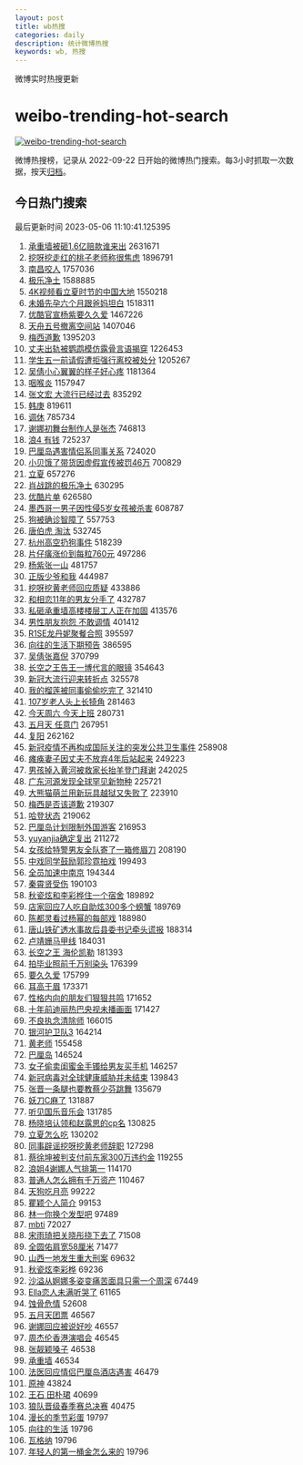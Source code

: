 ```yaml
---
layout: post
title: wb热搜
categories: daily
description: 统计微博热搜
keywords: wb, 热搜
---
```


微博实时热搜更新

# weibo-trending-hot-search

[![weibo-trending-hot-search](https://github.com/ameizi/weibo-trending-hot-search/actions/workflows/ci.yml/badge.svg)](https://github.com/ameizi/weibo-trending-hot-search/actions/workflows/ci.yml)

微博热搜榜，记录从 2022-09-22 日开始的微博热门搜索。每3小时抓取一次数据，按天[归档](./archives)。

## 今日热门搜索

<!-- BEGIN --> 
最后更新时间 2023-05-06 11:10:41.125395 
1. [承重墙被砸1.6亿赔款谁来出](https://s.weibo.com/weibo?q=%23%E6%89%BF%E9%87%8D%E5%A2%99%E8%A2%AB%E7%A0%B81.6%E4%BA%BF%E8%B5%94%E6%AC%BE%E8%B0%81%E6%9D%A5%E5%87%BA%23&t=31&band_rank=1&Refer=top) 2631671
1. [挖呀挖走红的桃子老师称很焦虑](https://s.weibo.com/weibo?q=%23%E6%8C%96%E5%91%80%E6%8C%96%E8%B5%B0%E7%BA%A2%E7%9A%84%E6%A1%83%E5%AD%90%E8%80%81%E5%B8%88%E7%A7%B0%E5%BE%88%E7%84%A6%E8%99%91%23&t=31&band_rank=10&Refer=top) 1896791
1. [南昌咬人](https://s.weibo.com/weibo?q=%E5%8D%97%E6%98%8C%E5%92%AC%E4%BA%BA&t=31&band_rank=2&Refer=top) 1757036
1. [极乐净土](https://s.weibo.com/weibo?q=%E6%9E%81%E4%B9%90%E5%87%80%E5%9C%9F&t=31&band_rank=6&Refer=top) 1588885
1. [4K视频看立夏时节的中国大地](https://s.weibo.com/weibo?q=%234K%E8%A7%86%E9%A2%91%E7%9C%8B%E7%AB%8B%E5%A4%8F%E6%97%B6%E8%8A%82%E7%9A%84%E4%B8%AD%E5%9B%BD%E5%A4%A7%E5%9C%B0%23&t=31&band_rank=3&Refer=top) 1550218
1. [未婚先孕六个月跟爸妈坦白](https://s.weibo.com/weibo?q=%23%E6%9C%AA%E5%A9%9A%E5%85%88%E5%AD%95%E5%85%AD%E4%B8%AA%E6%9C%88%E8%B7%9F%E7%88%B8%E5%A6%88%E5%9D%A6%E7%99%BD%23&t=31&band_rank=4&Refer=top) 1518311
1. [优酷官宣杨紫要久久爱](https://s.weibo.com/weibo?q=%23%E4%BC%98%E9%85%B7%E5%AE%98%E5%AE%A3%E6%9D%A8%E7%B4%AB%E8%A6%81%E4%B9%85%E4%B9%85%E7%88%B1%23&t=31&band_rank=5&Refer=top) 1467226
1. [天舟五号撤离空间站](https://s.weibo.com/weibo?q=%23%E5%A4%A9%E8%88%9F%E4%BA%94%E5%8F%B7%E6%92%A4%E7%A6%BB%E7%A9%BA%E9%97%B4%E7%AB%99%23&t=31&band_rank=3&Refer=top) 1407046
1. [梅西道歉](https://s.weibo.com/weibo?q=%E6%A2%85%E8%A5%BF%E9%81%93%E6%AD%89&t=31&band_rank=1&Refer=top) 1395203
1. [丈夫出轨被鹦鹉模仿露骨言语揭穿](https://s.weibo.com/weibo?q=%23%E4%B8%88%E5%A4%AB%E5%87%BA%E8%BD%A8%E8%A2%AB%E9%B9%A6%E9%B9%89%E6%A8%A1%E4%BB%BF%E9%9C%B2%E9%AA%A8%E8%A8%80%E8%AF%AD%E6%8F%AD%E7%A9%BF%23&t=31&band_rank=6&Refer=top) 1226453
1. [学生五一前请假遭拒强行离校被处分](https://s.weibo.com/weibo?q=%23%E5%AD%A6%E7%94%9F%E4%BA%94%E4%B8%80%E5%89%8D%E8%AF%B7%E5%81%87%E9%81%AD%E6%8B%92%E5%BC%BA%E8%A1%8C%E7%A6%BB%E6%A0%A1%E8%A2%AB%E5%A4%84%E5%88%86%23&t=31&band_rank=5&Refer=top) 1205267
1. [吴倩小心翼翼的样子好心疼](https://s.weibo.com/weibo?q=%E5%90%B4%E5%80%A9%E5%B0%8F%E5%BF%83%E7%BF%BC%E7%BF%BC%E7%9A%84%E6%A0%B7%E5%AD%90%E5%A5%BD%E5%BF%83%E7%96%BC&t=31&band_rank=7&Refer=top) 1181364
1. [咽喉炎](https://s.weibo.com/weibo?q=%E5%92%BD%E5%96%89%E7%82%8E&t=31&band_rank=6&Refer=top) 1157947
1. [张文宏 大流行已经过去](https://s.weibo.com/weibo?q=%E5%BC%A0%E6%96%87%E5%AE%8F%20%E5%A4%A7%E6%B5%81%E8%A1%8C%E5%B7%B2%E7%BB%8F%E8%BF%87%E5%8E%BB&t=31&band_rank=7&Refer=top) 835292
1. [韩庚](https://s.weibo.com/weibo?q=%E9%9F%A9%E5%BA%9A&t=31&band_rank=5&Refer=top) 819611
1. [调休](https://s.weibo.com/weibo?q=%E8%B0%83%E4%BC%91&t=31&band_rank=16&Refer=top) 785734
1. [谢娜初舞台制作人是张杰](https://s.weibo.com/weibo?q=%23%E8%B0%A2%E5%A8%9C%E5%88%9D%E8%88%9E%E5%8F%B0%E5%88%B6%E4%BD%9C%E4%BA%BA%E6%98%AF%E5%BC%A0%E6%9D%B0%23&t=31&band_rank=12&Refer=top) 746813
1. [浪4 有钱](https://s.weibo.com/weibo?q=%E6%B5%AA4%20%E6%9C%89%E9%92%B1&t=31&band_rank=2&Refer=top) 725237
1. [巴厘岛遇害情侣系同事关系](https://s.weibo.com/weibo?q=%23%E5%B7%B4%E5%8E%98%E5%B2%9B%E9%81%87%E5%AE%B3%E6%83%85%E4%BE%A3%E7%B3%BB%E5%90%8C%E4%BA%8B%E5%85%B3%E7%B3%BB%23&t=31&band_rank=24&Refer=top) 724020
1. [小贝饿了带货因虚假宣传被罚46万](https://s.weibo.com/weibo?q=%23%E5%B0%8F%E8%B4%9D%E9%A5%BF%E4%BA%86%E5%B8%A6%E8%B4%A7%E5%9B%A0%E8%99%9A%E5%81%87%E5%AE%A3%E4%BC%A0%E8%A2%AB%E7%BD%9A46%E4%B8%87%23&t=31&band_rank=29&Refer=top) 700829
1. [立夏](https://s.weibo.com/weibo?q=%E7%AB%8B%E5%A4%8F&t=31&band_rank=31&Refer=top) 657276
1. [肖战跳的极乐净土](https://s.weibo.com/weibo?q=%23%E8%82%96%E6%88%98%E8%B7%B3%E7%9A%84%E6%9E%81%E4%B9%90%E5%87%80%E5%9C%9F%23&t=31&band_rank=14&Refer=top) 630295
1. [优酷片单](https://s.weibo.com/weibo?q=%E4%BC%98%E9%85%B7%E7%89%87%E5%8D%95&t=31&band_rank=11&Refer=top) 626580
1. [墨西哥一男子因性侵5岁女孩被杀害](https://s.weibo.com/weibo?q=%E5%A2%A8%E8%A5%BF%E5%93%A5%E4%B8%80%E7%94%B7%E5%AD%90%E5%9B%A0%E6%80%A7%E4%BE%B55%E5%B2%81%E5%A5%B3%E5%AD%A9%E8%A2%AB%E6%9D%80%E5%AE%B3&t=31&band_rank=12&Refer=top) 608787
1. [狗被确诊智障了](https://s.weibo.com/weibo?q=%E7%8B%97%E8%A2%AB%E7%A1%AE%E8%AF%8A%E6%99%BA%E9%9A%9C%E4%BA%86&t=31&band_rank=4&Refer=top) 557753
1. [唐伯虎 淘汰](https://s.weibo.com/weibo?q=%E5%94%90%E4%BC%AF%E8%99%8E%20%E6%B7%98%E6%B1%B0&t=31&band_rank=9&Refer=top) 532745
1. [杭州高空扔狗事件](https://s.weibo.com/weibo?q=%E6%9D%AD%E5%B7%9E%E9%AB%98%E7%A9%BA%E6%89%94%E7%8B%97%E4%BA%8B%E4%BB%B6&t=31&band_rank=14&Refer=top) 518239
1. [片仔癀涨价到每粒760元](https://s.weibo.com/weibo?q=%23%E7%89%87%E4%BB%94%E7%99%80%E6%B6%A8%E4%BB%B7%E5%88%B0%E6%AF%8F%E7%B2%92760%E5%85%83%23&t=31&band_rank=15&Refer=top) 497286
1. [杨紫张一山](https://s.weibo.com/weibo?q=%E6%9D%A8%E7%B4%AB%E5%BC%A0%E4%B8%80%E5%B1%B1&t=31&band_rank=11&Refer=top) 481757
1. [正版少爷和我](https://s.weibo.com/weibo?q=%E6%AD%A3%E7%89%88%E5%B0%91%E7%88%B7%E5%92%8C%E6%88%91&t=31&band_rank=19&Refer=top) 444987
1. [挖呀挖黄老师回应质疑](https://s.weibo.com/weibo?q=%23%E6%8C%96%E5%91%80%E6%8C%96%E9%BB%84%E8%80%81%E5%B8%88%E5%9B%9E%E5%BA%94%E8%B4%A8%E7%96%91%23&t=31&band_rank=20&Refer=top) 433886
1. [和相恋11年的男友分手了](https://s.weibo.com/weibo?q=%23%E5%92%8C%E7%9B%B8%E6%81%8B11%E5%B9%B4%E7%9A%84%E7%94%B7%E5%8F%8B%E5%88%86%E6%89%8B%E4%BA%86%23&t=31&band_rank=21&Refer=top) 432787
1. [私砸承重墙高楼楼层工人正在加固](https://s.weibo.com/weibo?q=%23%E7%A7%81%E7%A0%B8%E6%89%BF%E9%87%8D%E5%A2%99%E9%AB%98%E6%A5%BC%E6%A5%BC%E5%B1%82%E5%B7%A5%E4%BA%BA%E6%AD%A3%E5%9C%A8%E5%8A%A0%E5%9B%BA%23&t=31&band_rank=22&Refer=top) 413576
1. [男性朋友抱怨 不敢调情](https://s.weibo.com/weibo?q=%E7%94%B7%E6%80%A7%E6%9C%8B%E5%8F%8B%E6%8A%B1%E6%80%A8%20%E4%B8%8D%E6%95%A2%E8%B0%83%E6%83%85&t=31&band_rank=17&Refer=top) 401412
1. [R1SE龙丹妮聚餐合照](https://s.weibo.com/weibo?q=%23R1SE%E9%BE%99%E4%B8%B9%E5%A6%AE%E8%81%9A%E9%A4%90%E5%90%88%E7%85%A7%23&t=31&band_rank=23&Refer=top) 395597
1. [向往的生活下期预告](https://s.weibo.com/weibo?q=%23%E5%90%91%E5%BE%80%E7%9A%84%E7%94%9F%E6%B4%BB%E4%B8%8B%E6%9C%9F%E9%A2%84%E5%91%8A%23&t=31&band_rank=24&Refer=top) 386595
1. [吴倩张嘉倪](https://s.weibo.com/weibo?q=%E5%90%B4%E5%80%A9%E5%BC%A0%E5%98%89%E5%80%AA&t=31&band_rank=7&Refer=top) 370799
1. [长空之王告王一博代言的眼镜](https://s.weibo.com/weibo?q=%23%E9%95%BF%E7%A9%BA%E4%B9%8B%E7%8E%8B%E5%91%8A%E7%8E%8B%E4%B8%80%E5%8D%9A%E4%BB%A3%E8%A8%80%E7%9A%84%E7%9C%BC%E9%95%9C%23&t=31&band_rank=26&Refer=top) 354643
1. [新冠大流行迎来转折点](https://s.weibo.com/weibo?q=%23%E6%96%B0%E5%86%A0%E5%A4%A7%E6%B5%81%E8%A1%8C%E8%BF%8E%E6%9D%A5%E8%BD%AC%E6%8A%98%E7%82%B9%23&t=31&band_rank=20&Refer=top) 325578
1. [我的榴莲被同事偷偷吃完了](https://s.weibo.com/weibo?q=%23%E6%88%91%E7%9A%84%E6%A6%B4%E8%8E%B2%E8%A2%AB%E5%90%8C%E4%BA%8B%E5%81%B7%E5%81%B7%E5%90%83%E5%AE%8C%E4%BA%86%23&t=31&band_rank=22&Refer=top) 321410
1. [107岁老人头上长犄角](https://s.weibo.com/weibo?q=%23107%E5%B2%81%E8%80%81%E4%BA%BA%E5%A4%B4%E4%B8%8A%E9%95%BF%E7%8A%84%E8%A7%92%23&t=31&band_rank=13&Refer=top) 281463
1. [今天周六 今天上班](https://s.weibo.com/weibo?q=%E4%BB%8A%E5%A4%A9%E5%91%A8%E5%85%AD%20%E4%BB%8A%E5%A4%A9%E4%B8%8A%E7%8F%AD&t=31&band_rank=28&Refer=top) 280731
1. [五月天 任意门](https://s.weibo.com/weibo?q=%E4%BA%94%E6%9C%88%E5%A4%A9%20%E4%BB%BB%E6%84%8F%E9%97%A8&t=31&band_rank=27&Refer=top) 267951
1. [复阳](https://s.weibo.com/weibo?q=%E5%A4%8D%E9%98%B3&t=31&band_rank=29&Refer=top) 262162
1. [新冠疫情不再构成国际关注的突发公共卫生事件](https://s.weibo.com/weibo?q=%23%E6%96%B0%E5%86%A0%E7%96%AB%E6%83%85%E4%B8%8D%E5%86%8D%E6%9E%84%E6%88%90%E5%9B%BD%E9%99%85%E5%85%B3%E6%B3%A8%E7%9A%84%E7%AA%81%E5%8F%91%E5%85%AC%E5%85%B1%E5%8D%AB%E7%94%9F%E4%BA%8B%E4%BB%B6%23&t=31&band_rank=8&Refer=top) 258908
1. [瘫痪妻子因丈夫不放弃4年后站起来](https://s.weibo.com/weibo?q=%23%E7%98%AB%E7%97%AA%E5%A6%BB%E5%AD%90%E5%9B%A0%E4%B8%88%E5%A4%AB%E4%B8%8D%E6%94%BE%E5%BC%834%E5%B9%B4%E5%90%8E%E7%AB%99%E8%B5%B7%E6%9D%A5%23&t=31&band_rank=30&Refer=top) 249223
1. [男孩掉入黄河被救家长抬羊登门拜谢](https://s.weibo.com/weibo?q=%23%E7%94%B7%E5%AD%A9%E6%8E%89%E5%85%A5%E9%BB%84%E6%B2%B3%E8%A2%AB%E6%95%91%E5%AE%B6%E9%95%BF%E6%8A%AC%E7%BE%8A%E7%99%BB%E9%97%A8%E6%8B%9C%E8%B0%A2%23&t=31&band_rank=29&Refer=top) 242025
1. [广东河源发现全球罕见新物种](https://s.weibo.com/weibo?q=%23%E5%B9%BF%E4%B8%9C%E6%B2%B3%E6%BA%90%E5%8F%91%E7%8E%B0%E5%85%A8%E7%90%83%E7%BD%95%E8%A7%81%E6%96%B0%E7%89%A9%E7%A7%8D%23&t=31&band_rank=30&Refer=top) 225721
1. [大熊猫萌兰用新玩具越狱又失败了](https://s.weibo.com/weibo?q=%23%E5%A4%A7%E7%86%8A%E7%8C%AB%E8%90%8C%E5%85%B0%E7%94%A8%E6%96%B0%E7%8E%A9%E5%85%B7%E8%B6%8A%E7%8B%B1%E5%8F%88%E5%A4%B1%E8%B4%A5%E4%BA%86%23&t=31&band_rank=31&Refer=top) 223910
1. [梅西是否该道歉](https://s.weibo.com/weibo?q=%23%E6%A2%85%E8%A5%BF%E6%98%AF%E5%90%A6%E8%AF%A5%E9%81%93%E6%AD%89%23&t=31&band_rank=32&Refer=top) 219307
1. [哈登状态](https://s.weibo.com/weibo?q=%23%E5%93%88%E7%99%BB%E7%8A%B6%E6%80%81%23&t=31&band_rank=36&Refer=top) 219062
1. [巴厘岛计划限制外国游客](https://s.weibo.com/weibo?q=%23%E5%B7%B4%E5%8E%98%E5%B2%9B%E8%AE%A1%E5%88%92%E9%99%90%E5%88%B6%E5%A4%96%E5%9B%BD%E6%B8%B8%E5%AE%A2%23&t=31&band_rank=37&Refer=top) 216953
1. [yuyanjia确定复出](https://s.weibo.com/weibo?q=%23yuyanjia%E7%A1%AE%E5%AE%9A%E5%A4%8D%E5%87%BA%23&t=31&band_rank=33&Refer=top) 211272
1. [女孩给特警男友全队寄了一箱修眉刀](https://s.weibo.com/weibo?q=%23%E5%A5%B3%E5%AD%A9%E7%BB%99%E7%89%B9%E8%AD%A6%E7%94%B7%E5%8F%8B%E5%85%A8%E9%98%9F%E5%AF%84%E4%BA%86%E4%B8%80%E7%AE%B1%E4%BF%AE%E7%9C%89%E5%88%80%23&t=31&band_rank=37&Refer=top) 208190
1. [中戏同学鼓励郭珍霓拍戏](https://s.weibo.com/weibo?q=%23%E4%B8%AD%E6%88%8F%E5%90%8C%E5%AD%A6%E9%BC%93%E5%8A%B1%E9%83%AD%E7%8F%8D%E9%9C%93%E6%8B%8D%E6%88%8F%23&t=31&band_rank=26&Refer=top) 199493
1. [全员加速中南京](https://s.weibo.com/weibo?q=%23%E5%85%A8%E5%91%98%E5%8A%A0%E9%80%9F%E4%B8%AD%E5%8D%97%E4%BA%AC%23&t=31&band_rank=36&Refer=top) 194344
1. [秦霄贤受伤](https://s.weibo.com/weibo?q=%E7%A7%A6%E9%9C%84%E8%B4%A4%E5%8F%97%E4%BC%A4&t=31&band_rank=21&Refer=top) 190103
1. [秋瓷炫和李彩桦住一个宿舍](https://s.weibo.com/weibo?q=%23%E7%A7%8B%E7%93%B7%E7%82%AB%E5%92%8C%E6%9D%8E%E5%BD%A9%E6%A1%A6%E4%BD%8F%E4%B8%80%E4%B8%AA%E5%AE%BF%E8%88%8D%23&t=31&band_rank=39&Refer=top) 189892
1. [店家回应7人吃自助炫300多个螃蟹](https://s.weibo.com/weibo?q=%23%E5%BA%97%E5%AE%B6%E5%9B%9E%E5%BA%947%E4%BA%BA%E5%90%83%E8%87%AA%E5%8A%A9%E7%82%AB300%E5%A4%9A%E4%B8%AA%E8%9E%83%E8%9F%B9%23&t=31&band_rank=40&Refer=top) 189769
1. [陈都灵看过杨幂的每部戏](https://s.weibo.com/weibo?q=%23%E9%99%88%E9%83%BD%E7%81%B5%E7%9C%8B%E8%BF%87%E6%9D%A8%E5%B9%82%E7%9A%84%E6%AF%8F%E9%83%A8%E6%88%8F%23&t=31&band_rank=18&Refer=top) 188980
1. [唐山铁矿透水事故后县委书记牵头谎报](https://s.weibo.com/weibo?q=%23%E5%94%90%E5%B1%B1%E9%93%81%E7%9F%BF%E9%80%8F%E6%B0%B4%E4%BA%8B%E6%95%85%E5%90%8E%E5%8E%BF%E5%A7%94%E4%B9%A6%E8%AE%B0%E7%89%B5%E5%A4%B4%E8%B0%8E%E6%8A%A5%23&t=31&band_rank=39&Refer=top) 188314
1. [卢靖姗马甲线](https://s.weibo.com/weibo?q=%23%E5%8D%A2%E9%9D%96%E5%A7%97%E9%A9%AC%E7%94%B2%E7%BA%BF%23&t=31&band_rank=40&Refer=top) 184031
1. [长空之王 海伦凯勒](https://s.weibo.com/weibo?q=%E9%95%BF%E7%A9%BA%E4%B9%8B%E7%8E%8B%20%E6%B5%B7%E4%BC%A6%E5%87%AF%E5%8B%92&t=31&band_rank=41&Refer=top) 181393
1. [拍毕业照前千万别染头](https://s.weibo.com/weibo?q=%23%E6%8B%8D%E6%AF%95%E4%B8%9A%E7%85%A7%E5%89%8D%E5%8D%83%E4%B8%87%E5%88%AB%E6%9F%93%E5%A4%B4%23&t=31&band_rank=41&Refer=top) 176399
1. [要久久爱](https://s.weibo.com/weibo?q=%E8%A6%81%E4%B9%85%E4%B9%85%E7%88%B1&t=31&band_rank=42&Refer=top) 175799
1. [耳高于眉](https://s.weibo.com/weibo?q=%E8%80%B3%E9%AB%98%E4%BA%8E%E7%9C%89&t=31&band_rank=35&Refer=top) 173371
1. [性格内向的朋友们狠狠共鸣](https://s.weibo.com/weibo?q=%E6%80%A7%E6%A0%BC%E5%86%85%E5%90%91%E7%9A%84%E6%9C%8B%E5%8F%8B%E4%BB%AC%E7%8B%A0%E7%8B%A0%E5%85%B1%E9%B8%A3&t=31&band_rank=19&Refer=top) 171652
1. [十年前迪丽热巴央视未播画面](https://s.weibo.com/weibo?q=%23%E5%8D%81%E5%B9%B4%E5%89%8D%E8%BF%AA%E4%B8%BD%E7%83%AD%E5%B7%B4%E5%A4%AE%E8%A7%86%E6%9C%AA%E6%92%AD%E7%94%BB%E9%9D%A2%23&t=31&band_rank=43&Refer=top) 171427
1. [不良执念清除师](https://s.weibo.com/weibo?q=%E4%B8%8D%E8%89%AF%E6%89%A7%E5%BF%B5%E6%B8%85%E9%99%A4%E5%B8%88&t=31&band_rank=44&Refer=top) 166015
1. [银河护卫队3](https://s.weibo.com/weibo?q=%E9%93%B6%E6%B2%B3%E6%8A%A4%E5%8D%AB%E9%98%9F3&t=31&band_rank=44&Refer=top) 164214
1. [黄老师](https://s.weibo.com/weibo?q=%E9%BB%84%E8%80%81%E5%B8%88&t=31&band_rank=33&Refer=top) 155458
1. [巴厘岛](https://s.weibo.com/weibo?q=%E5%B7%B4%E5%8E%98%E5%B2%9B&t=31&band_rank=39&Refer=top) 146524
1. [女子偷卖闺蜜金手镯给男友买手机](https://s.weibo.com/weibo?q=%23%E5%A5%B3%E5%AD%90%E5%81%B7%E5%8D%96%E9%97%BA%E8%9C%9C%E9%87%91%E6%89%8B%E9%95%AF%E7%BB%99%E7%94%B7%E5%8F%8B%E4%B9%B0%E6%89%8B%E6%9C%BA%23&t=31&band_rank=46&Refer=top) 146257
1. [新冠病毒对全球健康威胁并未结束](https://s.weibo.com/weibo?q=%23%E6%96%B0%E5%86%A0%E7%97%85%E6%AF%92%E5%AF%B9%E5%85%A8%E7%90%83%E5%81%A5%E5%BA%B7%E5%A8%81%E8%83%81%E5%B9%B6%E6%9C%AA%E7%BB%93%E6%9D%9F%23&t=31&band_rank=47&Refer=top) 139843
1. [张晋一条腿也要教蔡少芬跳舞](https://s.weibo.com/weibo?q=%23%E5%BC%A0%E6%99%8B%E4%B8%80%E6%9D%A1%E8%85%BF%E4%B9%9F%E8%A6%81%E6%95%99%E8%94%A1%E5%B0%91%E8%8A%AC%E8%B7%B3%E8%88%9E%23&t=31&band_rank=47&Refer=top) 135679
1. [妖刀C麻了](https://s.weibo.com/weibo?q=%E5%A6%96%E5%88%80C%E9%BA%BB%E4%BA%86&t=31&band_rank=40&Refer=top) 131887
1. [听见国乐音乐会](https://s.weibo.com/weibo?q=%23%E5%90%AC%E8%A7%81%E5%9B%BD%E4%B9%90%E9%9F%B3%E4%B9%90%E4%BC%9A%23&t=31&band_rank=50&Refer=top) 131785
1. [杨晓培认领和赵露思的cp名](https://s.weibo.com/weibo?q=%23%E6%9D%A8%E6%99%93%E5%9F%B9%E8%AE%A4%E9%A2%86%E5%92%8C%E8%B5%B5%E9%9C%B2%E6%80%9D%E7%9A%84cp%E5%90%8D%23&t=31&band_rank=47&Refer=top) 130825
1. [立夏怎么吃](https://s.weibo.com/weibo?q=%23%E7%AB%8B%E5%A4%8F%E6%80%8E%E4%B9%88%E5%90%83%23&t=31&band_rank=49&Refer=top) 130202
1. [同事辟谣挖呀挖黄老师辞职](https://s.weibo.com/weibo?q=%23%E5%90%8C%E4%BA%8B%E8%BE%9F%E8%B0%A3%E6%8C%96%E5%91%80%E6%8C%96%E9%BB%84%E8%80%81%E5%B8%88%E8%BE%9E%E8%81%8C%23&t=31&band_rank=14&Refer=top) 127298
1. [蔡徐坤被判支付前东家300万违约金](https://s.weibo.com/weibo?q=%23%E8%94%A1%E5%BE%90%E5%9D%A4%E8%A2%AB%E5%88%A4%E6%94%AF%E4%BB%98%E5%89%8D%E4%B8%9C%E5%AE%B6300%E4%B8%87%E8%BF%9D%E7%BA%A6%E9%87%91%23&t=31&band_rank=15&Refer=top) 119255
1. [浪姐4谢娜人气排第一](https://s.weibo.com/weibo?q=%23%E6%B5%AA%E5%A7%904%E8%B0%A2%E5%A8%9C%E4%BA%BA%E6%B0%94%E6%8E%92%E7%AC%AC%E4%B8%80%23&t=31&band_rank=16&Refer=top) 114170
1. [普通人怎么拥有千万资产](https://s.weibo.com/weibo?q=%E6%99%AE%E9%80%9A%E4%BA%BA%E6%80%8E%E4%B9%88%E6%8B%A5%E6%9C%89%E5%8D%83%E4%B8%87%E8%B5%84%E4%BA%A7&t=31&band_rank=17&Refer=top) 110467
1. [天狗吃月亮](https://s.weibo.com/weibo?q=%E5%A4%A9%E7%8B%97%E5%90%83%E6%9C%88%E4%BA%AE&t=31&band_rank=20&Refer=top) 99222
1. [瞿颖个人简介](https://s.weibo.com/weibo?q=%E7%9E%BF%E9%A2%96%E4%B8%AA%E4%BA%BA%E7%AE%80%E4%BB%8B&t=31&band_rank=22&Refer=top) 99153
1. [林一你换个发型吧](https://s.weibo.com/weibo?q=%23%E6%9E%97%E4%B8%80%E4%BD%A0%E6%8D%A2%E4%B8%AA%E5%8F%91%E5%9E%8B%E5%90%A7%23&t=31&band_rank=23&Refer=top) 97489
1. [mbti](https://s.weibo.com/weibo?q=mbti&t=31&band_rank=25&Refer=top) 72027
1. [宋雨琦把关晓彤挠下去了](https://s.weibo.com/weibo?q=%23%E5%AE%8B%E9%9B%A8%E7%90%A6%E6%8A%8A%E5%85%B3%E6%99%93%E5%BD%A4%E6%8C%A0%E4%B8%8B%E5%8E%BB%E4%BA%86%23&t=31&band_rank=27&Refer=top) 71508
1. [全圆佑肩宽58厘米](https://s.weibo.com/weibo?q=%23%E5%85%A8%E5%9C%86%E4%BD%91%E8%82%A9%E5%AE%BD58%E5%8E%98%E7%B1%B3%23&t=31&band_rank=28&Refer=top) 71477
1. [山西一地发生重大刑案](https://s.weibo.com/weibo?q=%23%E5%B1%B1%E8%A5%BF%E4%B8%80%E5%9C%B0%E5%8F%91%E7%94%9F%E9%87%8D%E5%A4%A7%E5%88%91%E6%A1%88%23&t=31&band_rank=30&Refer=top) 69632
1. [秋瓷炫李彩桦](https://s.weibo.com/weibo?q=%E7%A7%8B%E7%93%B7%E7%82%AB%E6%9D%8E%E5%BD%A9%E6%A1%A6&t=31&band_rank=32&Refer=top) 69236
1. [沙溢从婀娜多姿变痛苦面具只需一个周深](https://s.weibo.com/weibo?q=%23%E6%B2%99%E6%BA%A2%E4%BB%8E%E5%A9%80%E5%A8%9C%E5%A4%9A%E5%A7%BF%E5%8F%98%E7%97%9B%E8%8B%A6%E9%9D%A2%E5%85%B7%E5%8F%AA%E9%9C%80%E4%B8%80%E4%B8%AA%E5%91%A8%E6%B7%B1%23&t=31&band_rank=34&Refer=top) 67449
1. [Ella恋人未满听哭了](https://s.weibo.com/weibo?q=%23Ella%E6%81%8B%E4%BA%BA%E6%9C%AA%E6%BB%A1%E5%90%AC%E5%93%AD%E4%BA%86%23&t=31&band_rank=36&Refer=top) 61165
1. [蚀骨危情](https://s.weibo.com/weibo?q=%E8%9A%80%E9%AA%A8%E5%8D%B1%E6%83%85&t=31&band_rank=38&Refer=top) 52608
1. [五月天团票](https://s.weibo.com/weibo?q=%E4%BA%94%E6%9C%88%E5%A4%A9%E5%9B%A2%E7%A5%A8&t=31&band_rank=41&Refer=top) 46567
1. [谢娜回应被说好吵](https://s.weibo.com/weibo?q=%23%E8%B0%A2%E5%A8%9C%E5%9B%9E%E5%BA%94%E8%A2%AB%E8%AF%B4%E5%A5%BD%E5%90%B5%23&t=31&band_rank=42&Refer=top) 46557
1. [周杰伦香港演唱会](https://s.weibo.com/weibo?q=%E5%91%A8%E6%9D%B0%E4%BC%A6%E9%A6%99%E6%B8%AF%E6%BC%94%E5%94%B1%E4%BC%9A&t=31&band_rank=43&Refer=top) 46545
1. [张靓颖嗓子](https://s.weibo.com/weibo?q=%E5%BC%A0%E9%9D%93%E9%A2%96%E5%97%93%E5%AD%90&t=31&band_rank=44&Refer=top) 46538
1. [承重墙](https://s.weibo.com/weibo?q=%E6%89%BF%E9%87%8D%E5%A2%99&t=31&band_rank=45&Refer=top) 46534
1. [法医回应情侣巴厘岛酒店遇害](https://s.weibo.com/weibo?q=%23%E6%B3%95%E5%8C%BB%E5%9B%9E%E5%BA%94%E6%83%85%E4%BE%A3%E5%B7%B4%E5%8E%98%E5%B2%9B%E9%85%92%E5%BA%97%E9%81%87%E5%AE%B3%23&t=31&band_rank=46&Refer=top) 46479
1. [原神](https://s.weibo.com/weibo?q=%E5%8E%9F%E7%A5%9E&t=31&band_rank=48&Refer=top) 43824
1. [王石 田朴珺](https://s.weibo.com/weibo?q=%E7%8E%8B%E7%9F%B3%20%E7%94%B0%E6%9C%B4%E7%8F%BA&t=31&band_rank=49&Refer=top) 40699
1. [狼队晋级春季赛总决赛](https://s.weibo.com/weibo?q=%23%E7%8B%BC%E9%98%9F%E6%99%8B%E7%BA%A7%E6%98%A5%E5%AD%A3%E8%B5%9B%E6%80%BB%E5%86%B3%E8%B5%9B%23&t=31&band_rank=50&Refer=top) 40475
1. [漫长的季节彩蛋](https://s.weibo.com/weibo?q=%E6%BC%AB%E9%95%BF%E7%9A%84%E5%AD%A3%E8%8A%82%E5%BD%A9%E8%9B%8B&t=31&band_rank=40&Refer=top) 19797
1. [向往的生活](https://s.weibo.com/weibo?q=%E5%90%91%E5%BE%80%E7%9A%84%E7%94%9F%E6%B4%BB&t=31&band_rank=43&Refer=top) 19796
1. [瓦格纳](https://s.weibo.com/weibo?q=%23%E7%93%A6%E6%A0%BC%E7%BA%B3%23&t=31&band_rank=46&Refer=top) 19796
1. [年轻人的第一桶金怎么来的](https://s.weibo.com/weibo?q=%23%E5%B9%B4%E8%BD%BB%E4%BA%BA%E7%9A%84%E7%AC%AC%E4%B8%80%E6%A1%B6%E9%87%91%E6%80%8E%E4%B9%88%E6%9D%A5%E7%9A%84%23&t=31&band_rank=47&Refer=top) 19796
<!-- END -->
